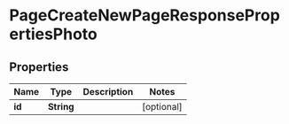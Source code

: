 

# PageCreateNewPageResponsePropertiesPhoto


## Properties

| Name | Type | Description | Notes |
|------------ | ------------- | ------------- | -------------|
|**id** | **String** |  |  [optional] |



